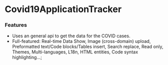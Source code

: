 # Covid19ApplicationTracker

### Features

- Uses an general api to get the data for the COVID cases.
- Full-featured: Real-time Data Show, Image (cross-domain) upload, Preformatted text/Code blocks/Tables insert, Search replace, Read only, Themes, Multi-languages, L18n, HTML entities, Code syntax highlighting...;
